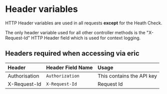 # Header variables

HTTP Header variables are used in all requests **except** for the Heath Check.

The only header variable used for all other controller methods is the "X-Request-Id" HTTP Header field which is used for context logging.

## Headers required when accessing via eric

Header                  | Header Field Name   | Usage
:-----------------------|:--------------------|:-----------
Authorisation           | `Authorization`     | This contains the API key
X-Request-Id    | `X-Request-Id`      | Request Id